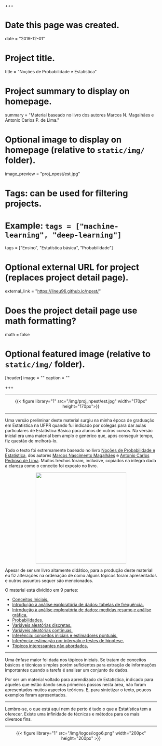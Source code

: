 +++
# Date this page was created.
date = "2019-12-01"

# Project title.
title = "Noções de Probabilidade e Estatística"

# Project summary to display on homepage.
summary = "Material baseado no livro dos autores Marcos N. Magalhães e Antonio Carlos P. de Lima."

# Optional image to display on homepage (relative to `static/img/` folder).
image_preview = "proj_npest/est.jpg"

# Tags: can be used for filtering projects.
# Example: `tags = ["machine-learning", "deep-learning"]`
tags = ["Ensino", "Estatística básica", "Probabilidade"]

# Optional external URL for project (replaces project detail page).
external_link = "https://lineu96.github.io/npest/"

# Does the project detail page use math formatting?
math = false

# Optional featured image (relative to `static/img/` folder).
[header]
image = ""
caption = ""

+++

---

<center>
{{< figure library="1" src="/img/proj_npest/est.jpg" width="170px" height="170px">}}
</center>

---

Uma versão preliminar deste material surgiu na minha época de graduação em Estatística na UFPR quando fui indicado por colegas para dar aulas particulares de Estatística Básica para alunos de outros cursos. Na versão inicial era uma material bem amplo e genérico que, após conseguir tempo, fiz questão de melhorá-lo.

Todo o texto foi extremamente baseado no livro [Noções de Probabilidade e Estatística](https://www.ime.usp.br/~noproest/doku.php), dos autores [Marcos Nascimento Magalhães](https://www.ime.usp.br/~marcos/) e [Antonio Carlos Pedroso de Lima](https://www.ime.usp.br/~acarlos/doku.php). Muitos trechos foram, inclusive, copiados na íntegra dada a clareza como o conceito foi exposto no livro. 

<center>
<img src="/img/proj_npest/capa.jpg" width=300 height=300>
</center>

Apesar de ser um livro altamente didático, para a produção deste material eu fiz alterações na ordenação de como alguns tópicos foram apresentados e outros assuntos sequer são mencionados. 

O material está dividido em 9 partes:

 - [Conceitos Iniciais.](/img/proj_npest/npest1.html)
 - [Introdução à análise exploratória de dados: tabelas de frequência.](/img/proj_npest/npest2_1.html)
 - [Introdução à análise exploratória de dados: medidas resumo e análise gráfica.](/img/proj_npest/npest2_2.html)
 - [Probabilidades.](/img/proj_npest/npest3.html)
 - [Variáveis aleatórias discretas.](/img/proj_npest/npest4.html)
 - [Variáveis aleatórias contínuas.](/img/proj_npest/npest5.html)
 - [Inferência: conceitos iniciais e estimadores pontuais.](/img/proj_npest/npest6_1.html)
 - [Inferência: estimação por intervalo e testes de hipótese.](/img/proj_npest/npest6_2.html)
 - [Tópicos interessantes não abordados.](/img/proj_npest/npest7.html)
 
---

Uma ênfase maior foi dada nos tópicos iniciais. Se tratam de conceitos básicos e técnicas simples porém suficientes para extração de informações importantes quando a tarefa é analisar um conjunto de dados.

Por ser um material voltado para aprendizado de Estatística, indicado para aqueles que estão dando seus primeiros passos nesta área, não foram apresentados muitos aspectos teóricos. E, para sintetizar o texto, poucos exemplos foram apresentados. 

---

Lembre-se, o que está aqui nem de perto é tudo o que a Estatística tem a oferecer. Existe uma infinidade de técnicas e métodos para os mais diversos fins.

---

<center>
{{< figure library="1" src="/img/logos/logo6.png" width="200px" height="200px" >}}
</center>
